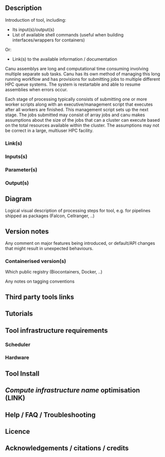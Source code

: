 
## Description

Introduction of tool, including:

- Its input(s)/output(s)
- List of available shell commands (useful when building interfaces/wrappers for containers)

Or:

- Link(s) to the available information / documentation

Canu assemblys are long and computational time consuming involving
multiple separate sub tasks. Canu has its own method of managing this
long running workflow and has provisions for submitting jobs to
multiple different HPC queue systems. The system is restartable and
able to resume assemblies when errors occur.

Each stage of processing typically consists of submitting one or more
worker scripts along with an executive/management script that executes
after all workers are finished. This management script sets up the
next stage. The jobs submitted may consist of array jobs and canu
makes assumptions about the size of the jobs that can a cluster can
execute based on the total resources available within the cluster. The
assumptions may not be correct in a large, multiuser HPC facility.


### Link(s)

### Inputs(s)

### Parameter(s)

### Output(s)

## Diagram

Logical visual description of processing steps for tool, e.g. for pipelines shipped as packages (Falcon, Cellranger, ..)

## Version notes

Any comment on major features being introduced, or default/API changes that might result in unexpected behaviours.

### Containerised version(s)

Which public registry (Biocontainers, Docker, ..)

Any notes on tagging conventions

## Third party tools links

## Tutorials

## Tool infrastructure requirements

### Scheduler

### Hardware

## Tool Install

## *Compute infrastructure name* optimisation (**LINK**)

## Help / FAQ / Troubleshooting

## Licence

## Acknowledgements / citations / credits
